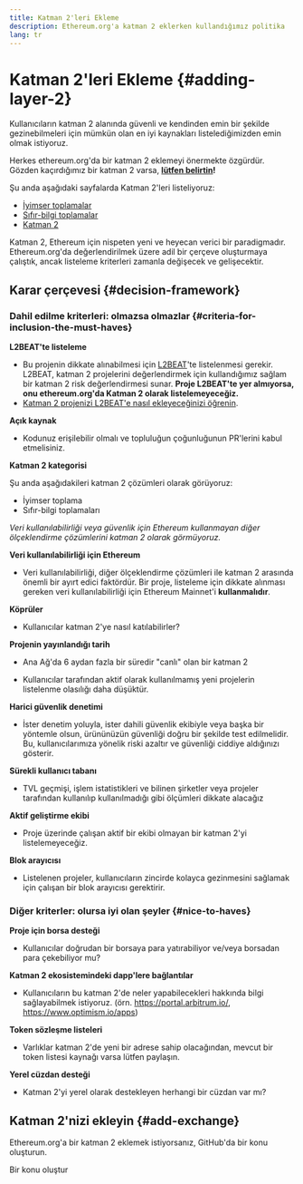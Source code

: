 ```yaml
---
title: Katman 2'leri Ekleme
description: Ethereum.org'a katman 2 eklerken kullandığımız politika
lang: tr
---
```


# Katman 2'leri Ekleme {#adding-layer-2}

Kullanıcıların katman 2 alanında güvenli ve kendinden emin bir şekilde gezinebilmeleri için mümkün olan en iyi kaynakları listelediğimizden emin olmak istiyoruz.

Herkes ethereum.org'da bir katman 2 eklemeyi önermekte özgürdür. Gözden kaçırdığımız bir katman 2 varsa, **[lütfen belirtin](https://github.com/ethereum/ethereum-org-website/issues/new?assignees=&labels=feature+%3Asparkles%3A%2Ccontent+%3Afountain_pen%3A&template=suggest_layer2.yaml)!**

Şu anda aşağıdaki sayfalarda Katman 2'leri listeliyoruz:

- [İyimser toplamalar](/developers/docs/scaling/optimistic-rollups/)
- [Sıfır-bilgi toplamalar](/developers/docs/scaling/zk-rollups/)
- [Katman 2](/layer-2/)

Katman 2, Ethereum için nispeten yeni ve heyecan verici bir paradigmadır. Ethereum.org'da değerlendirilmek üzere adil bir çerçeve oluşturmaya çalıştık, ancak listeleme kriterleri zamanla değişecek ve gelişecektir.

## Karar çerçevesi {#decision-framework}

### Dahil edilme kriterleri: olmazsa olmazlar {#criteria-for-inclusion-the-must-haves}

**L2BEAT'te listeleme**

- Bu projenin dikkate alınabilmesi için [L2BEAT](https://l2beat.com)'te listelenmesi gerekir. L2BEAT, katman 2 projelerini değerlendirmek için kullandığımız sağlam bir katman 2 risk değerlendirmesi sunar. **Proje L2BEAT'te yer almıyorsa, onu ethereum.org'da Katman 2 olarak listelemeyeceğiz.**
- [Katman 2 projenizi L2BEAT'e nasıl ekleyeceğinizi öğrenin](https://github.com/l2beat/l2beat/blob/master/CONTRIBUTING.md).

**Açık kaynak**

- Kodunuz erişilebilir olmalı ve topluluğun çoğunluğunun PR'lerini kabul etmelisiniz.

**Katman 2 kategorisi**

Şu anda aşağıdakileri katman 2 çözümleri olarak görüyoruz:

- İyimser toplama
- Sıfır-bilgi toplamaları

_Veri kullanılabilirliği veya güvenlik için Ethereum kullanmayan diğer ölçeklendirme çözümlerini katman 2 olarak görmüyoruz._

**Veri kullanılabilirliği için Ethereum**

- Veri kullanılabilirliği, diğer ölçeklendirme çözümleri ile katman 2 arasında önemli bir ayırt edici faktördür. Bir proje, listeleme için dikkate alınması gereken veri kullanılabilirliği için Ethereum Mainnet'i **kullanmalıdır**.

**Köprüler**

- Kullanıcılar katman 2'ye nasıl katılabilirler?

**Projenin yayınlandığı tarih**

- Ana Ağ'da 6 aydan fazla bir süredir "canlı" olan bir katman 2

- Kullanıcılar tarafından aktif olarak kullanılmamış yeni projelerin listelenme olasılığı daha düşüktür.

**Harici güvenlik denetimi**

- İster denetim yoluyla, ister dahili güvenlik ekibiyle veya başka bir yöntemle olsun, ürününüzün güvenliği doğru bir şekilde test edilmelidir. Bu, kullanıcılarımıza yönelik riski azaltır ve güvenliği ciddiye aldığınızı gösterir.

**Sürekli kullanıcı tabanı**

- TVL geçmişi, işlem istatistikleri ve bilinen şirketler veya projeler tarafından kullanılıp kullanılmadığı gibi ölçümleri dikkate alacağız

**Aktif geliştirme ekibi**

- Proje üzerinde çalışan aktif bir ekibi olmayan bir katman 2'yi listelemeyeceğiz.

**Blok arayıcısı**

- Listelenen projeler, kullanıcıların zincirde kolayca gezinmesini sağlamak için çalışan bir blok arayıcısı gerektirir.

### Diğer kriterler: olursa iyi olan şeyler {#nice-to-haves}

**Proje için borsa desteği**

- Kullanıcılar doğrudan bir borsaya para yatırabiliyor ve/veya borsadan para çekebiliyor mu?

**Katman 2 ekosistemindeki dapp'lere bağlantılar**

- Kullanıcıların bu katman 2'de neler yapabilecekleri hakkında bilgi sağlayabilmek istiyoruz. (örn. https://portal.arbitrum.io/, https://www.optimism.io/apps)

**Token sözleşme listeleri**

- Varlıklar katman 2'de yeni bir adrese sahip olacağından, mevcut bir token listesi kaynağı varsa lütfen paylaşın.

**Yerel cüzdan desteği**

- Katman 2'yi yerel olarak destekleyen herhangi bir cüzdan var mı?

## Katman 2'nizi ekleyin {#add-exchange}

Ethereum.org'a bir katman 2 eklemek istiyorsanız, GitHub'da bir konu oluşturun.

<ButtonLink to="https://github.com/ethereum/ethereum-org-website/issues/new?assignees=&labels=feature+%3Asparkles%3A%2Ccontent+%3Afountain_pen%3A&template=suggest_layer2.yaml">
  Bir konu oluştur
</ButtonLink>

